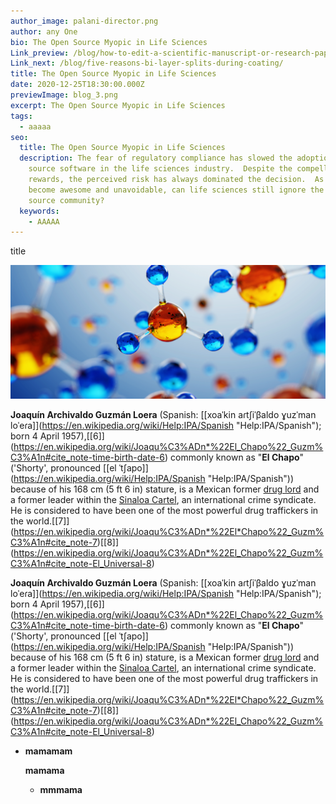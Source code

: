 ```yaml
---
author_image: palani-director.png
author: any One
bio: The Open Source Myopic in Life Sciences
Link_preview: /blog/how-to-edit-a-scientific-manuscript-or-research-paper/
Link_next: /blog/five-reasons-bi-layer-splits-during-coating/
title: The Open Source Myopic in Life Sciences
date: 2020-12-25T18:30:00.000Z
previewImage: blog_3.png
excerpt: The Open Source Myopic in Life Sciences
tags:
  - aaaaa
seo:
  title: The Open Source Myopic in Life Sciences
  description: The fear of regulatory compliance has slowed the adoption of open
    source software in the life sciences industry.  Despite the compelling
    rewards, the perceived risk has always dominated the decision.  As they
    become awesome and unavoidable, can life sciences still ignore the open
    source community?
  keywords:
    - AAAAA
---
```

title

![Grammar in the digital age](fbanner.png "Grammar in the digital age - does it matter?")

<!--StartFragment-->

**Joaquín Archivaldo Guzmán Loera** (Spanish: \[[xoaˈkin aɾtʃiˈβaldo ɣuzˈman loˈeɾa]](https://en.wikipedia.org/wiki/Help:IPA/Spanish "Help:IPA/Spanish"); born 4 April 1957),\[[6]](https://en.wikipedia.org/wiki/Joaqu%C3%ADn*%22El_Chapo%22_Guzm%C3%A1n#cite_note-time-birth-date-6) commonly known as "**El Chapo**" ('Shorty', pronounced \[[el ˈtʃapo]](https://en.wikipedia.org/wiki/Help:IPA/Spanish "Help:IPA/Spanish")) because of his 168 cm (5 ft 6 in) stature, is a Mexican former [drug lord](https://en.wikipedia.org/wiki/Drug_lord "Drug lord") and a former leader within the [Sinaloa Cartel](https://en.wikipedia.org/wiki/Sinaloa_Cartel "Sinaloa Cartel"), an international crime syndicate. He is considered to have been one of the most powerful drug traffickers in the world.\[[7]](https://en.wikipedia.org/wiki/Joaqu%C3%ADn*%22El*Chapo%22_Guzm%C3%A1n#cite_note-7)\[[8]](https://en.wikipedia.org/wiki/Joaqu%C3%ADn*%22El_Chapo%22_Guzm%C3%A1n#cite_note-El_Universal-8)

<!--EndFragment-->

<!--StartFragment-->

**Joaquín Archivaldo Guzmán Loera** (Spanish: \[[xoaˈkin aɾtʃiˈβaldo ɣuzˈman loˈeɾa]](https://en.wikipedia.org/wiki/Help:IPA/Spanish "Help:IPA/Spanish"); born 4 April 1957),\[[6]](https://en.wikipedia.org/wiki/Joaqu%C3%ADn*%22El_Chapo%22_Guzm%C3%A1n#cite_note-time-birth-date-6) commonly known as "**El Chapo**" ('Shorty', pronounced \[[el ˈtʃapo]](https://en.wikipedia.org/wiki/Help:IPA/Spanish "Help:IPA/Spanish")) because of his 168 cm (5 ft 6 in) stature, is a Mexican former [drug lord](https://en.wikipedia.org/wiki/Drug_lord "Drug lord") and a former leader within the [Sinaloa Cartel](https://en.wikipedia.org/wiki/Sinaloa_Cartel "Sinaloa Cartel"), an international crime syndicate. He is considered to have been one of the most powerful drug traffickers in the world.\[[7]](https://en.wikipedia.org/wiki/Joaqu%C3%ADn*%22El*Chapo%22_Guzm%C3%A1n#cite_note-7)\[[8]](https://en.wikipedia.org/wiki/Joaqu%C3%ADn*%22El_Chapo%22_Guzm%C3%A1n#cite_note-El_Universal-8)

<!--EndFragment-->

* **mamamam**

  **mamama**

  * **mmmama**